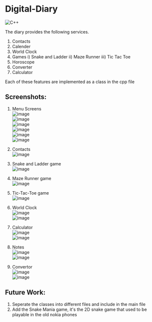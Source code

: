 # Digital-Diary  
![C++](https://img.shields.io/badge/c++-%2300599C.svg?style=for-the-badge&logo=c%2B%2B&logoColor=white)  

The diary provides the following services.

1) Contacts
2) Calender
3) World Clock
4) Games
i) Snake and Ladder
ii) Maze Runner
iii) Tic Tac Toe
5) Horoscope
6) Converter
7) Calculator


Each of these features are implemented as a class in the cpp file  

## Screenshots:
1. Menu Screens  
![image](https://user-images.githubusercontent.com/27241074/174464662-49796b35-9d5b-4031-b24c-3b7ddffcb5bd.png)  
![image](https://user-images.githubusercontent.com/27241074/174465007-4c4b2059-5ab2-4301-a1f0-e701c0f71c09.png)  
![image](https://user-images.githubusercontent.com/27241074/174465023-6f335ac5-9cee-459b-8674-3929301689eb.png)  
![image](https://user-images.githubusercontent.com/27241074/174465028-d2eaf0b9-adee-4a5f-9270-f4cda8388d69.png)  
![image](https://user-images.githubusercontent.com/27241074/174465039-b5e91940-fc2e-4820-bc3d-78238f45133c.png)  
![image](https://user-images.githubusercontent.com/27241074/174465052-e8c0c36a-576b-45a9-93c8-aa089dc69dc9.png)  

2. Contacts  
![image](https://user-images.githubusercontent.com/27241074/174465113-258b7884-333d-41ca-a4ef-4413a5d24f09.png)  

3. Snake and Ladder game  
![image](https://user-images.githubusercontent.com/27241074/174465132-8fd228bd-35cf-4db2-9e1d-587bc567bab4.png)  

4. Maze Runner game  
![image](https://user-images.githubusercontent.com/27241074/174465153-7c1a08f8-789f-484b-8548-320cee6086e6.png)  

5. Tic-Tac-Toe game    
![image](https://user-images.githubusercontent.com/27241074/174465165-4c0664a9-0dfd-4e16-8615-12b5091656f1.png)  

6. World Clock  
![image](https://user-images.githubusercontent.com/27241074/174465174-9e6d1883-8955-4e47-acf1-0703c0f70935.png)  
![image](https://user-images.githubusercontent.com/27241074/174465180-d087879f-6af6-4873-b8f2-bad983721012.png)  

7. Calculator  
![image](https://user-images.githubusercontent.com/27241074/174465188-7cf9d218-9798-4962-8310-a5220ba5da5d.png)  
![image](https://user-images.githubusercontent.com/27241074/174465193-0437adf2-ceb4-4131-8ac3-d628ff800fd9.png)  

8. Notes  
![image](https://user-images.githubusercontent.com/27241074/174465198-c9e713d5-e826-4a97-b4f7-62dace7dd1ad.png)  
![image](https://user-images.githubusercontent.com/27241074/174465201-80e3494b-71c8-4fcb-9c95-ef6b75a481f8.png)  

9. Convertor  
![image](https://user-images.githubusercontent.com/27241074/174465209-0b32d09f-8887-4757-a2a6-2bf516081e6c.png)  
![image](https://user-images.githubusercontent.com/27241074/174465322-72a143f9-9b09-4101-a2f5-ed87e573f121.png)  


## Future Work: 
1. Seperate the classes into different files and include in the main file
2. Add the Snake Mania game, it's the 2D snake game that used to be playable in the old nokia phones

